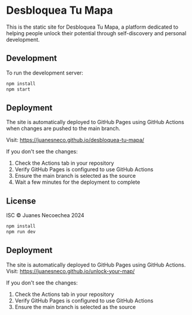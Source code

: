 # Desbloquea Tu Mapa

This is the static site for Desbloquea Tu Mapa, a platform dedicated to helping people unlock their potential through self-discovery and personal development.

## Development

To run the development server:

```bash
npm install
npm start
```

## Deployment

The site is automatically deployed to GitHub Pages using GitHub Actions when changes are pushed to the main branch.

Visit: https://juanesneco.github.io/desbloquea-tu-mapa/

If you don't see the changes:
1. Check the Actions tab in your repository
2. Verify GitHub Pages is configured to use GitHub Actions
3. Ensure the main branch is selected as the source
4. Wait a few minutes for the deployment to complete

## License

ISC © Juanes Necoechea 2024

```bash
npm install
npm run dev
```

## Deployment

The site is automatically deployed to GitHub Pages using GitHub Actions.
Visit: https://juanesneco.github.io/unlock-your-map/

If you don't see the changes:
1. Check the Actions tab in your repository
2. Verify GitHub Pages is configured to use GitHub Actions
3. Ensure the main branch is selected as the source